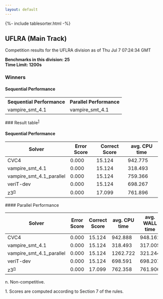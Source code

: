 ```yaml
---
layout: default
---
```

{%- include tablesorter.html -%}

##  UFLRA (Main Track)

Competition results for the UFLRA division as of Thu Jul 7 07:24:34 GMT

**Benchmarks in this division: 25**
<br/>
**Time Limit: 1200s**


### Winners
#### Sequential Performance
<table>
<tr>
<th class="center">Sequential Performance</th>
<th class="center">Parallel Performance</th>
</tr>
<tr class="center">
<td>vampire_smt_4.1</td>
<td>vampire_smt_4.1</td>
</tr>
</table>
### Result table<sup><a href="#fn1">1</a></sup>
 




#### Sequential Performance
<table id="sequential" class="result sorted">
<thead>
<tr>
<th class="center">Solver</th>
<th class="center">Error Score</th>
<th class="center">Correct Score</th>
<th class="center">avg. CPU time </th>
</tr>
</thead>
<tr>
<td>CVC4</td>
<td class="right">0.000</td>
<td class="right">15.124</td>
<td class="right">942.775</td>
</tr>
<tr>
<td>vampire_smt_4.1</td>
<td class="right">0.000</td>
<td class="right">15.124</td>
<td class="right">318.493</td>
</tr>
<tr>
<td>vampire_smt_4.1_parallel</td>
<td class="right">0.000</td>
<td class="right">15.124</td>
<td class="right">759.366</td>
</tr>
<tr>
<td>veriT-dev</td>
<td class="right">0.000</td>
<td class="right">15.124</td>
<td class="right">698.267</td>
</tr>
<tr>
<td>z3<SUP><a href="#fn">n</a></SUP>
</td>
<td class="right">0.000</td>
<td class="right">17.099</td>
<td class="right">761.896</td>
</tr>

</table>
#### Parallel Performance
<table id="parallel" class="result sorted">
<thead>
<tr>
<th class="center">Solver</th><th class="center">Error Score</th>
<th class="center">Correct Score</th>
<th class="center">avg. CPU time </th>
<th class="center">avg. WALL time </th>

<th class="center">Unsolved</th>
</tr>
</thead>
<tr>
<td>CVC4</td>
<td class="right">0.000</td>
<td class="right">15.124</td>
<td class="right">942.888</td>
<td class="right">948.161</td>
<td class="right">5</td>
</tr>
<tr>
<td>vampire_smt_4.1</td>
<td class="right">0.000</td>
<td class="right">15.124</td>
<td class="right">318.493</td>
<td class="right">317.005</td>
<td class="right">5</td>
</tr>
<tr>
<td>vampire_smt_4.1_parallel</td>
<td class="right">0.000</td>
<td class="right">15.124</td>
<td class="right">1262.722</td>
<td class="right">321.244</td>
<td class="right">5</td>
</tr>
<tr>
<td>veriT-dev</td>
<td class="right">0.000</td>
<td class="right">15.124</td>
<td class="right">698.591</td>
<td class="right">698.207</td>
<td class="right">5</td>
</tr>
<tr>
<td>z3<SUP><a href="#fn">n</a></SUP>
</td>
<td class="right">0.000</td>
<td class="right">17.099</td>
<td class="right">762.358</td>
<td class="right">761.906</td>
<td class="right">4</td>
</tr>
</table>
<span id="fn"> n. Non-competitive.</span>

<span id="fn1"> 1. Scores are computed according to Section 7 of the rules.</span>



